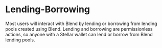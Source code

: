 # Lending-Borrowing

Most users will interact with Blend by lending or borrowing from lending pools created using Blend. Lending and borrowing are permissionless actions, so anyone with a Stellar wallet can lend or borrow from Blend lending pools.&#x20;
